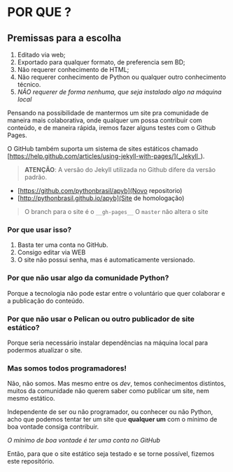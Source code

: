 # POR QUE ?

## Premissas para a escolha

1. Editado via web;
2. Exportado para qualquer formato, de preferencia sem BD;
3. Não requerer conhecimento de HTML;
4. Não requerer conhecimento de Python ou qualquer outro conhecimento técnico.
5. _NÃO requerer de forma nenhuma, que seja instalado algo na máquina local_


Pensando na possibilidade de mantermos um site pra comunidade de maneira mais colaborativa, onde qualquer um possa contribuir com conteúdo, e de maneira rápida, iremos fazer alguns testes com o Github Pages.

O GitHub também suporta um sistema de sites estáticos chamado [https://help.github.com/articles/using-jekyll-with-pages/](_Jekyll_).

> **ATENÇÃO**: A versão do Jekyll utilizada no Github difere da versão padrão.


- [https://github.com/pythonbrasil/apyb](Novo repositorio) 
- [http://pythonbrasil.github.io/apyb](Site de homologação)

> O branch para o site é o  `__gh-pages__`
> O `master` não altera o site

### Por que usar isso?

1. Basta ter uma conta no GitHub.
2. Consigo editar via WEB
3. O site não possui senha, mas é automaticamente versionado.

### Por que não usar algo da comunidade Python?

Porque a tecnologia não pode estar entre o voluntário que quer colaborar e a publicação do conteúdo.

### Por que não usar o Pelican ou outro publicador de site estático?

Porque seria necessário instalar dependências na máquina local para podermos atualizar o site.

### Mas somos todos programadores!

Não, não somos. Mas mesmo entre os *dev*, temos conhecimentos distintos, muitos da comunidade não querem saber como publicar um site, nem mesmo estático.

Independente de ser ou não programador, ou conhecer ou não Python, acho que podemos tentar ter um site que **qualquer um** com o mínimo de boa vontade consiga contribuir.

_O mínimo de boa vontade é ter uma conta no GitHub_

Então, para que  o site estático seja testado e se torne possível, fizemos este repositório.



